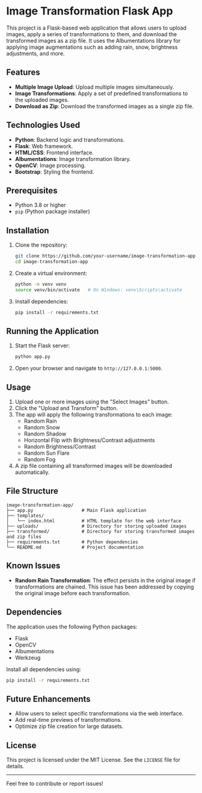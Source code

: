 # Image Transformation Flask App

This project is a Flask-based web application that allows users to upload images, apply a series of transformations to them, and download the transformed images as a zip file. It uses the Albumentations library for applying image augmentations such as adding rain, snow, brightness adjustments, and more.

## Features

- **Multiple Image Upload**: Upload multiple images simultaneously.
- **Image Transformations**: Apply a set of predefined transformations to the uploaded images.
- **Download as Zip**: Download the transformed images as a single zip file.

## Technologies Used

- **Python**: Backend logic and transformations.
- **Flask**: Web framework.
- **HTML/CSS**: Frontend interface.
- **Albumentations**: Image transformation library.
- **OpenCV**: Image processing.
- **Bootstrap**: Styling the frontend.

## Prerequisites

- Python 3.8 or higher
- `pip` (Python package installer)

## Installation

1. Clone the repository:
   ```bash
   git clone https://github.com/your-username/image-transformation-app.git
   cd image-transformation-app
   ```
2. Create a virtual environment:
   ```bash
   python -m venv venv
   source venv/bin/activate   # On Windows: venv\Scripts\activate
   ```
3. Install dependencies:
   ```bash
   pip install -r requirements.txt
   ```

## Running the Application

1. Start the Flask server:
   ```bash
   python app.py
   ```
2. Open your browser and navigate to `http://127.0.0.1:5000`.

## Usage

1. Upload one or more images using the "Select Images" button.
2. Click the "Upload and Transform" button.
3. The app will apply the following transformations to each image:
   - Random Rain
   - Random Snow
   - Random Shadow
   - Horizontal Flip with Brightness/Contrast adjustments
   - Random Brightness/Contrast
   - Random Sun Flare
   - Random Fog
4. A zip file containing all transformed images will be downloaded automatically.

## File Structure

```
image-transformation-app/
├── app.py                  # Main Flask application
├── templates/
│   └── index.html          # HTML template for the web interface
├── uploads/                # Directory for storing uploaded images
├── transformed/            # Directory for storing transformed images and zip files
├── requirements.txt        # Python dependencies
└── README.md               # Project documentation
```

## Known Issues

- **Random Rain Transformation**: The effect persists in the original image if transformations are chained. This issue has been addressed by copying the original image before each transformation.

## Dependencies

The application uses the following Python packages:

- Flask
- OpenCV
- Albumentations
- Werkzeug

Install all dependencies using:

```bash
pip install -r requirements.txt
```

## Future Enhancements

- Allow users to select specific transformations via the web interface.
- Add real-time previews of transformations.
- Optimize zip file creation for large datasets.

## License

This project is licensed under the MIT License. See the `LICENSE` file for details.

---

Feel free to contribute or report issues!


